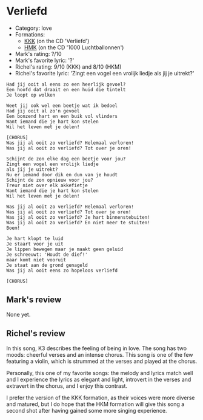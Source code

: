# Verliefd

 * Category: love
 * Formations: 
    * [KKK](Kkk.md) (on the CD 'Verliefd')
    * [HMK](Hkm.md) (on the CD '1000 Luchtballonnen')
 * Mark's rating: ?/10
 * Mark's  favorite lyric: '?'
 * Richel's rating: 9/10 (KKK) and 8/10 (HKM)
 * Richel's favorite lyric: 'Zingt een vogel een vrolijk liedje als jij je uitrekt?'

```
Had jij ooit al eens zo een heerlijk gevoel?
Een hoofd dat draait en een huid die tintelt
Je loopt op wolken

Weet jij ook wel een beetje wat ik bedoel
Had jij ooit al zo'n gevoel
Een bonzend hart en een buik vol vlinders
Want iemand die je hart kon stelen
Wil het leven met je delen!

[CHORUS]
Was jij al ooit zo verliefd? Helemaal verloren!
Was jij al ooit zo verliefd? Tot over je oren!

Schijnt de zon elke dag een beetje voor jou?
Zingt een vogel een vrolijk liedje
als jij je uitrekt?
Nu er iemand door dik en dun van je houdt
Schijnt de zon opnieuw voor jou?
Treur niet over elk akkefietje
Want iemand die je hart kon stelen
Wil het leven met je delen!

Was jij al ooit zo verliefd? Helemaal verloren!
Was jij al ooit zo verliefd? Tot over je oren!
Was jij al ooit zo verliefd? Je hart binnenstebuiten!
Was jij al ooit zo verliefd? En niet meer te stuiten!
Boem!

Je hart klopt te luid
Je staart voor je uit
Je lippen bewegen maar je maakt geen geluid
Je schreeuwt: 'Houdt de dief!'
maar komt niet vooruit
Je staat aan de grond genageld
Was jij al ooit eens zo hopeloos verliefd

[CHORUS]
```
## Mark's review

None yet.

## Richel's review

In this song, K3 describes the feeling of being in love. The song has
two moods: cheerful verses and an intense chorus. This song is one of
the few featuring a violin, which is strummed at the verses and played
at the chorus.

Personally, this one of my favorite songs: the melody and lyrics match
well and I experience the lyrics as elegant and light, introvert in the
verses and extravert in the chorus, and I enjoy this contrast.

I prefer the version of the KKK formation, as their voices 
were more diverse and matured, but I do hope that the HKM 
formation will give this song a second shot after having gained
some more singing experience.